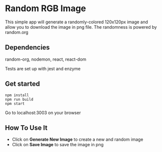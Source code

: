 # Random RGB Image
This simple app will generate a randomly-colored 120x120px image and allow you to download the image in png file. The randomness is powered by random.org
## Dependencies 

random-org, nodemon, react, react-dom

Tests are set up with jest and enzyme

## Get started
```
npm install
npm run build
npm start
```
Go to localhost:3003 on your browser

## How To Use It

* Click on **Generate New Image** to create a new and random image
* Click on **Save Image** to save the image in png


